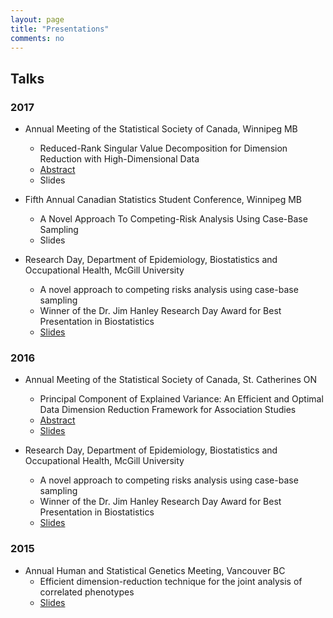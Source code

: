 ```yaml
---
layout: page
title: "Presentations"
comments: no
---
```


## Talks

### 2017

  - Annual Meeting of the Statistical Society of Canada, Winnipeg MB
    + Reduced-Rank Singular Value Decomposition for Dimension Reduction with High-Dimensional Data
    + [Abstract](https://ssc.ca/en/meeting/annual/2017/presentation/reduced-rank-singular-value-decomposition-dimension-reduction-high)
    + Slides

  - Fifth Annual Canadian Statistics Student Conference, Winnipeg MB
    + A Novel Approach To Competing-Risk Analysis Using Case-Base Sampling
    + Slides

  - Research Day, Department of Epidemiology, Biostatistics and Occupational Health, McGill University
    + A novel approach to competing risks analysis using case-base sampling
    + Winner of the Dr. Jim Hanley Research Day Award for Best Presentation in Biostatistics
    + [Slides](/slides/RD2016-casebase.pdf)

### 2016

  - Annual Meeting of the Statistical Society of Canada, St. Catherines ON
    + Principal Component of Explained Variance: An Efficient and Optimal Data Dimension Reduction Framework for Association Studies 
    + [Abstract](https://ssc.ca/en/biostatistics-methodological-innovation-1-0#mt)
    + [Slides](/slides/SSC2016-pcev.pdf)

  - Research Day, Department of Epidemiology, Biostatistics and Occupational Health, McGill University
    + A novel approach to competing risks analysis using case-base sampling
    + Winner of the Dr. Jim Hanley Research Day Award for Best Presentation in Biostatistics
    + [Slides](/slides/RD2016-casebase.pdf)

### 2015

  - Annual Human and Statistical Genetics Meeting, Vancouver BC
    + Efficient dimension-reduction technique for the joint analysis of correlated phenotypes
    + [Slides](/slides/AHSG2015-pcev.pdf)

